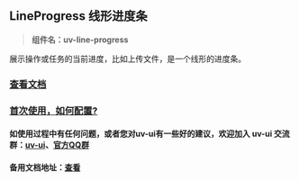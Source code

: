 ## LineProgress 线形进度条

> **组件名：uv-line-progress**

展示操作或任务的当前进度，比如上传文件，是一个线形的进度条。

### [查看文档](https://www.uvui.cn/components/lineProgress.html)

### <a href="https://www.uvui.cn/components/quickstart.html" target="_blank">首次使用，如何配置?</a>

#### 如使用过程中有任何问题，或者您对uv-ui有一些好的建议，欢迎加入 uv-ui 交流群：<a href="https://ext.dcloud.net.cn/plugin?id=12287" target="_blank">uv-ui</a>、<a href="https://www.uvui.cn/components/addQQGroup.html" target="_blank">官方QQ群</a>

#### 备用文档地址：[查看](https://uvui.ppiyy.cn/components/lineProgress.html)
